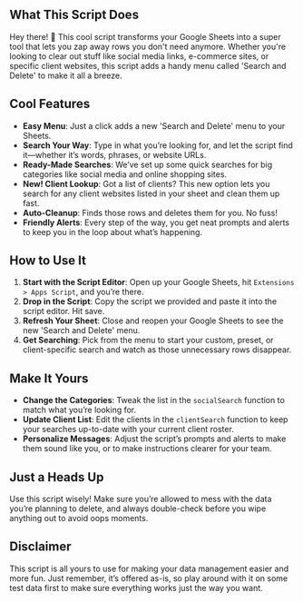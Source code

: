 ## What This Script Does

Hey there! 👋 This cool script transforms your Google Sheets into a super tool that lets you zap away rows you don't need anymore. Whether you're looking to clear out stuff like social media links, e-commerce sites, or specific client websites, this script adds a handy menu called 'Search and Delete' to make it all a breeze.

## Cool Features

- **Easy Menu**: Just a click adds a new 'Search and Delete' menu to your Sheets.
- **Search Your Way**: Type in what you’re looking for, and let the script find it—whether it’s words, phrases, or website URLs.
- **Ready-Made Searches**: We’ve set up some quick searches for big categories like social media and online shopping sites.
- **New! Client Lookup**: Got a list of clients? This new option lets you search for any client websites listed in your sheet and clean them up fast.
- **Auto-Cleanup**: Finds those rows and deletes them for you. No fuss!
- **Friendly Alerts**: Every step of the way, you get neat prompts and alerts to keep you in the loop about what’s happening.

## How to Use It

1. **Start with the Script Editor**: Open up your Google Sheets, hit `Extensions > Apps Script`, and you’re there.
2. **Drop in the Script**: Copy the script we provided and paste it into the script editor. Hit save.
3. **Refresh Your Sheet**: Close and reopen your Google Sheets to see the new 'Search and Delete' menu.
4. **Get Searching**: Pick from the menu to start your custom, preset, or client-specific search and watch as those unnecessary rows disappear.

## Make It Yours

- **Change the Categories**: Tweak the list in the `socialSearch` function to match what you’re looking for.
- **Update Client List**: Edit the clients in the `clientSearch` function to keep your searches up-to-date with your current client roster.
- **Personalize Messages**: Adjust the script’s prompts and alerts to make them sound like you, or to make instructions clearer for your team.

## Just a Heads Up

Use this script wisely! Make sure you’re allowed to mess with the data you’re planning to delete, and always double-check before you wipe anything out to avoid oops moments.

## Disclaimer

This script is all yours to use for making your data management easier and more fun. Just remember, it’s offered as-is, so play around with it on some test data first to make sure everything works just the way you want.
